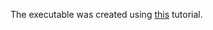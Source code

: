 The executable was created using [this](https://www.codingame.com/playgrounds/2358/how-to-plot-the-mandelbrot-set/mandelbrot-set) tutorial.